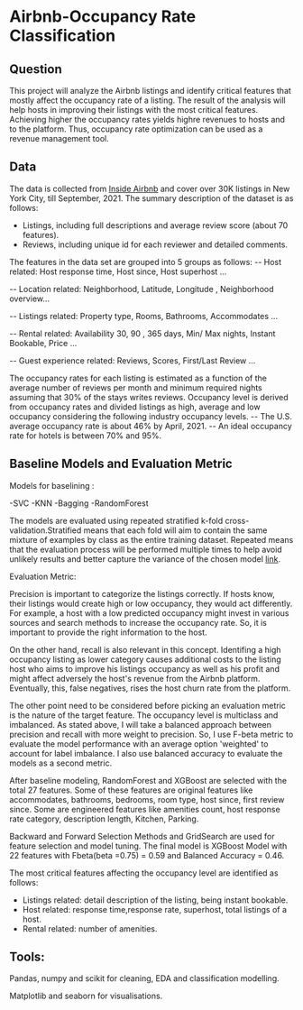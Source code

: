 # Airbnb-Occupancy Rate Classification

## Question

This project will analyze the Airbnb listings and identify critical features that mostly affect the occupancy rate of a listing. 
The result of the analysis will help hosts in improving their listings with the most critical features. 
Achieving higher the occupancy rates yields highre revenues to hosts and to the platform. 
Thus, occupancy rate optimization can be used as a revenue management tool. 

## Data

The data is collected from [Inside Airbnb](http://insideairbnb.com/about.html) and cover over 30K listings in New York City, till September, 2021. 
The summary description of the dataset is as follows:
- Listings, including full descriptions and average review score (about 70 features).
- Reviews, including unique id for each reviewer and detailed comments.

The features in the data set are grouped into 5 groups as follows:
-- Host related: Host response time, Host since, Host superhost ...

-- Location related: Neighborhood, Latitude, Longitude , Neighborhood overview...

-- Listings related: Property type, Rooms, Bathrooms, Accommodates  ...

-- Rental related: Availability 30, 90 , 365 days, Min/ Max nights, Instant Bookable, Price ...

-- Guest experience related: Reviews, Scores, First/Last Review ...

The occupancy rates for each listing is estimated as a function of the average number of reviews per month and minimum required nights assuming that 30% of the stays writes reviews.
Occupancy level is derived from occupancy rates and divided listings as high, average and low occupancy considering the following industry occupancy levels.
-- The U.S. average occupancy rate is about 46% by April, 2021. -- An ideal occupancy rate for hotels is between 70% and 95%.


## Baseline Models and Evaluation Metric
Models for baselining :

-SVC
-KNN 
-Bagging
-RandomForest

The models are evaluated using repeated stratified k-fold cross-validation.Stratified means that each fold will aim to contain the same mixture of examples by class as the entire training dataset. 
Repeated means that the evaluation process will be performed multiple times to help avoid unlikely results and better capture the variance of the chosen model
[link](https://machinelearningmastery.com/imbalanced-multiclass-classification-with-the-glass-identification-dataset/).

Evaluation Metric:

Precision is important to categorize the listings correctly. If hosts know, their listings would create high or low occupancy, they would act differently. 
For example, a host with a low predicted occupancy might invest in various sources and search methods to increase the occupancy rate. 
So, it is important to provide the right information to the host.

On the other hand, recall is also relevant in this concept. Identifing a high occupancy listing as lower category causes additional costs to the listing host who aims to improve his listings occupancy 
as well as his profit and might affect adversely the host's revenue from the Airbnb platform. Eventually, this, false negatives, rises the host churn rate from the platform.

The other point need to be considered before picking an evaluation metric is the nature of the target feature. 
The occupancy level is multiclass and imbalanced. As stated above, I will take a balanced approach between precision and recall with more weight to precision. 
So, I use F-beta metric to evaluate the model performance with an average option 'weighted' to account for label imbalance. 
I also use balanced accuracy to evaluate the models as a second metric.


After baseline modeling, RandomForest and XGBoost are selected with the total 27 features. Some of these features are original features like accommodates, bathrooms, bedrooms, room type, host since, first review since.
Some are engineered features like amenities count, host response rate category, description length, Kitchen, Parking.   

Backward and Forward Selection Methods and GridSearch are used for feature selection and model tuning. The final model is XGBoost Model with 22 features with Fbeta(beta =0.75) = 0.59 
and Balanced Accuracy = 0.46. 

The most critical features affecting the occupancy level are identified as follows:
- Listings related: detail description of the listing, being instant bookable.
- Host related: response time,response rate, superhost, total listings of a host.
- Rental related: number of amenities. 

## Tools:
Pandas, numpy and scikit for cleaning, EDA and classification modelling.

Matplotlib and seaborn for visualisations.
